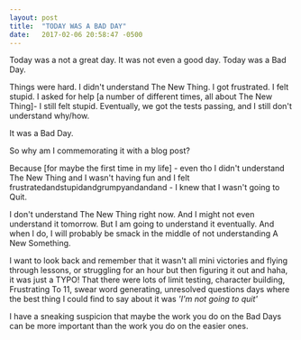 ```yaml
---
layout: post
title:  "TODAY WAS A BAD DAY"
date:   2017-02-06 20:58:47 -0500
---
```


Today was a not a great day. It was not even a good day. Today was a Bad Day. 

Things were hard. I didn't understand The New Thing. I got frustrated. I felt stupid. I asked for help [a number of different times, all about The New Thing]- I still felt stupid. Eventually, we got the tests passing, and I still don't understand why/how. 

It was a Bad Day. 

So why am I commemorating it with a blog post? 

Because [for maybe the first time in my life] - even tho I didn't understand The New Thing and I wasn't having fun and I felt frustratedandstupidandgrumpyandandand - I knew that I wasn't going to Quit. 

I don't understand The New Thing right now. And I might not even understand it tomorrow. But I am going to understand it eventually. And when I do, I will probably be smack in the middle of not understanding A New Something. 

I want to look back and remember that it wasn't all mini victories and flying through lessons, or struggling for an hour but then figuring it out and haha, it was just a TYPO! That there were lots of limit testing, character building, Frustrating To 11, swear word generating, unresolved questions days where the best thing I could find to say about it was *'I'm not going to quit'*

I have a sneaking suspicion that maybe the work you do on the Bad Days can be more important than the work you do on the easier ones.
